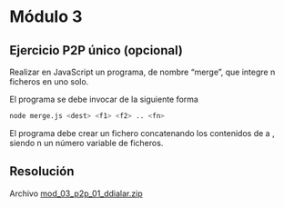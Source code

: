 # Módulo 3

## Ejercicio P2P único (opcional)

Realizar en JavaScript un programa, de nombre “merge”, que integre n ficheros en uno solo.

El programa se debe invocar de la siguiente forma

```sh
node merge.js <dest> <f1> <f2> .. <fn>
```

El programa debe crear un fichero <dest> concatenando los contenidos de <f1> a <fn>, siendo n un número variable de ficheros.

## Resolución

Archivo [mod_03_p2p_01_ddialar.zip](https://github.com/ddialar/NodeJS-MiriadaX-Servicios-en-la-nube/blob/master/Mod%203%20-%20Introduccion%20a%20NodeJS/mod_03_p2p_01_ddialar/mod_03_p2p_01_ddialar.zip)
